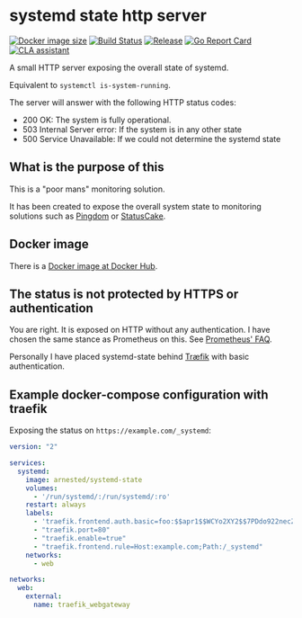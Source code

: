 # systemd state http server

[![Docker image size](https://badgen.net/docker/size/arnested/systemd-state)](https://hub.docker.com/r/arnested/systemd-state)
[![Build Status](https://travis-ci.org/arnested/systemd-state.svg?branch=master)](https://travis-ci.org/arnested/systemd-state)
[![Release](https://img.shields.io/github/release/arnested/systemd-state.svg)](https://github.com/arnested/systemd-state/releases/latest)
[![Go Report Card](https://goreportcard.com/badge/github.com/arnested/systemd-state)](https://goreportcard.com/report/github.com/arnested/systemd-state)
[![CLA assistant](https://cla-assistant.io/readme/badge/arnested/systemd-state)](https://cla-assistant.io/arnested/systemd-state)

A small HTTP server exposing the overall state of systemd.

Equivalent to `systemctl is-system-running`.

The server will answer with the following HTTP status codes:

* 200 OK: The system is fully operational.
* 503 Internal Server error: If the system is in any other state
* 500 Service Unavailable: If we could not determine the systemd state

## What is the purpose of this

This is a "poor mans" monitoring solution.

It has been created to expose the overall system state to monitoring
solutions such as [Pingdom](https://www.pingdom.com/) or
[StatusCake](https://www.statuscake.com/).

## Docker image

There is a [Docker image at Docker
Hub](https://hub.docker.com/r/arnested/systemd-state/).

## The status is not protected by HTTPS or authentication

You are right. It is exposed on HTTP without any authentication. I
have chosen the same stance as Prometheus on this. See [Prometheus'
FAQ](https://prometheus.io/docs/introduction/faq/#why-don-t-the-prometheus-server-components-support-tls-or-authentication-can-i-add-those).

Personally I have placed systemd-state behind
[Træfik](https://traefik.io) with basic authentication.

## Example docker-compose configuration with traefik

Exposing the status on `https://example.com/_systemd`:

```yml
version: "2"

services:
  systemd:
    image: arnested/systemd-state
    volumes:
      - '/run/systemd/:/run/systemd/:ro'
    restart: always
    labels:
      - 'traefik.frontend.auth.basic=foo:$$apr1$$WCYo2XY2$$7PDdo922necZuGkMAeTI70'
      - "traefik.port=80"
      - "traefik.enable=true"
      - "traefik.frontend.rule=Host:example.com;Path:/_systemd"
    networks:
      - web

networks:
  web:
    external:
      name: traefik_webgateway
```
